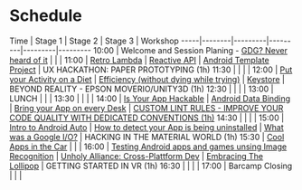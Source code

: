 # Schedule

Time | Stage 1 | Stage 2 | Stage 3 | Workshop
-----|--------|---------|---------|---------|---------
10:00  | Welcome and Session Planing - [GDG? Never heard of it](gdg_never_heard_of_it_-_stefan_hoth.html) | | |
11:00  | [Retro Lambda](retro_lambda_-_daniel_bauer) | [Reactive API](reactive_api_-_marcel_pinto) | [Android Template Project](android_template_project_-_eugen_martynov) | UX HACKATHON: PAPER PROTOTYPING (1h)
11:30  |                        | | | 
12:00  | [Put your Activity on a Diet](put_your_acitivity_on_a_diet_-_soundcloudgillaume_pedro) | [Efficiency (without dying while trying)](efficiency_without_dying_while_trying_-_sergio) | [Keystore](keystore_-_patrick_dornsarah_will) | BEYOND REALITY - EPSON MOVERIO/UNITY3D (1h) 
12:30  |                        | | | 
13:00  | LUNCH                  | | | 
13:30  |                        | |  | 
14:00  | [Is Your App Hackable](is_your_app_hackable_-_kate_marshall) | [Android Data Binding](android_data_binding_-_christopher_schott__florian_fetzer) | [Bring your App on every Desk](bring_your_app_on_every_desk_-_tim) | [CUSTOM LINT RULES - IMPROVE YOUR CODE QUALITY WITH DEDICATED CONVENTIONS (1h)](custom-lint-rules)
14:30  |                        | |  | 
15:00  | [Intro to Android Auto](introy_to_android_auto_-_thomas_kruger)                        | [How to detect your App is being uninstalled](how_to_detect_your_app_is_being_uninstalled_-_alek_rudy)  | [What was a Google I/O?](what_was_at_google_io_-_friedger_mueffke) | HACKING IN THE MATERIAL WORLD (1h)
15:30  | [Cool Apps in the Car](cool_apps_in_the_car_-_ebrahimandreas_h)                       | |  | 
16:00  | [Testing Android apps and games unsing Image Recognition](testing_android_apps_and_games_using_image_recognition_-_robert_seege) | [Unholy Alliance: Cross-Plattform Dev](unholy_alliance_cross-plattform_dev_-_jerney_nracs) | [Embracing The Lollipop](embracing_lollipop_-_sonia_kesic)  | GETTING STARTED IN VR (1h)
16:30  |                        | |  | 
17:00  | Barcamp Closing        | |  | 
